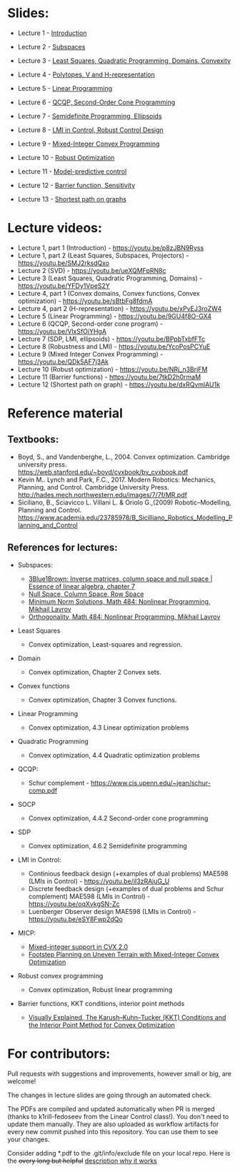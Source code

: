 # Slides:
* Lecture 1 - [Introduction](https://github.com/SergeiSa/Computational-Intelligence-2024/tree/main/Slides/Introduction)
* Lecture 2 - [Subspaces](https://github.com/SergeiSa/Computational-Intelligence-2024/tree/main/Slides/Subspaces)

* Lecture 3 - [Least Squares, Quadratic Programming, Domains, Convexity](https://github.com/SergeiSa/Computational-Intelligence-Slides-Spring-2023/tree/main/Slides/LeastSquares2QuadraticProgramming_Convexity)
* Lecture 4 - [Polytopes, V and H-representation](https://github.com/SergeiSa/Computational-Intelligence-Slides-Spring-2023/tree/main/Slides/H_representation)
* Lecture 5 - [Linear Programming](https://github.com/SergeiSa/Computational-Intelligence-Slides-Spring-2023/tree/main/Slides/Linear_Programming)
* Lecture 6 - [QCQP, Second-Order Cone Programming](https://github.com/SergeiSa/Computational-Intelligence-Slides-Spring-2023/tree/main/Slides/QCQP_SOCP)
* Lecture 7 - [Semidefinite Programming, Ellipsoids](https://github.com/SergeiSa/Computational-Intelligence-Slides-Spring-2023/tree/main/Slides/SDP)
* Lecture 8 - [LMI in Control, Robust Control Design](https://github.com/SergeiSa/Computational-Intelligence-Slides-Spring-2023/tree/main/Slides/LMI_Control)
* Lecture 9 - [Mixed-Integer Convex Programming](https://github.com/SergeiSa/Computational-Intelligence-Slides-Spring-2023/tree/main/Slides/MICP)
* Lecture 10 - [Robust Optimization](https://github.com/SergeiSa/Computational-Intelligence-Slides-Spring-2023/tree/main/Slides/MiniMax)
* Lecture 11 - [Model-predictive control](https://github.com/SergeiSa/Computational-Intelligence-Slides-Spring-2023/tree/main/Slides/MPC)
* Lecture 12 - [Barrier function, Sensitivity](https://github.com/SergeiSa/Computational-Intelligence-Slides-Spring-2023/tree/main/Slides/BarrierFunctions)
* Lecture 13 - [Shortest path on graphs](https://github.com/SergeiSa/Computational-Intelligence-Slides-Spring-2023/tree/main/Slides/Extra_SPP)

# Lecture videos:

* Lecture 1, part 1 (Introduction) - https://youtu.be/p8zJBN9Ryss 
* Lecture 1, part 2 (Least Squares, Subspaces, Projectors) - https://youtu.be/SMJ2rksdQxo 
* Lecture 2 (SVD) - https://youtu.be/ueXQMFpRN8c 
* Lecture 3 (Least Squares, Quadratic Programming, Domains) - https://youtu.be/YFDy1VpeS2Y
* Lecture 4, part 1 (Convex domains, Convex functions, Convex optimization) - https://youtu.be/sBtbFg8fdmA
* Lecture 4, part 2 (H-representation) - https://youtu.be/xPvEJ3roZW4
* Lecture 5 (Linear Programming) - https://youtu.be/9GU4f8O-GX4
* Lecture 6 (QCQP, Second-order cone program) - https://youtu.be/VlxSfOiYHgA
* Lecture 7 (SDP, LMI, ellipsoids) - https://youtu.be/BPpbTxbfFTc
* Lecture 8 (Robustness and LMI) - https://youtu.be/YcoPosPCYuE
* Lecture 9 (Mixed Integer Convex Programming) - https://youtu.be/QDk5AF7j3Ak
* Lecture 10 (Robust optimization) - https://youtu.be/NRj_n3BrjFM
* Lecture 11 (Barrier functions) - https://youtu.be/7tkD2h0rmaM
* Lecture 12 (Shortest path on graph) - https://youtu.be/dxRQvmlAU1k

# Reference material

## Textbooks:
* Boyd, S., and Vandenberghe, L., 2004. Convex optimization. Cambridge university press. https://web.stanford.edu/~boyd/cvxbook/bv_cvxbook.pdf
* Kevin M.. Lynch and Park, F.C., 2017. Modern Robotics: Mechanics, Planning, and Control. Cambridge University Press. http://hades.mech.northwestern.edu/images/7/7f/MR.pdf
* Siciliano, B., Sciavicco L. Villani L. & Oriolo G.,(2009) Robotic–Modelling, Planning and Control. https://www.academia.edu/23785978/B_Sicilliano_Robotics_Modelling_Planning_and_Control

## References for lectures:

* Subspaces: 
    - [3Blue1Brown: Inverse matrices, column space and null space | Essence of linear algebra, chapter 7](https://www.youtube.com/watch?v=uQhTuRlWMxw)
    - [Null Space, Column Space, Row Space](http://ksuweb.kennesaw.edu/~plaval/math3260/rowcolspaces.pdf)
    - [Minimum Norm Solutions, Math 484: Nonlinear Programming, Mikhail Lavrov](https://faculty.math.illinois.edu/~mlavrov/docs/484-spring-2019/ch4lec4.pdf)
    - [Orthogonality, Math 484: Nonlinear Programming, Mikhail Lavrov](https://faculty.math.illinois.edu/~mlavrov/docs/484-spring-2019/ch4lec3.pdf)

* Least Squares
    - Convex optimization, Least-squares and regression.

* Domain
    - Convex optimization, Chapter 2 Convex sets.

* Convex functions
    - Convex optimization, Chapter 3 Convex functions.
    
* Linear Programming
    - Convex optimization, 4.3 Linear optimization problems

* Quadratic Programming
    - Convex optimization, 4.4 Quadratic optimization problems

* QCQP:
    - Schur complement - https://www.cis.upenn.edu/~jean/schur-comp.pdf

* SOCP
    - Convex optimization, 4.4.2 Second-order cone programming

* SDP
    - Convex optimization, 4.6.2 Semidefinite programming
    
* LMI in Control:
    - Continious feedback design (+examples of dual problems) MAE598 (LMIs in Control) - https://youtu.be/iI3zRAjuG_U
    - Discrete feedback design (+examples of dual problems and Schur complement) MAE598 (LMIs in Control) - https://youtu.be/oqXvkgSN-Zc
    - Luenberger Observer design MAE598 (LMIs in Control) - https://youtu.be/eSY8Fwp2dQo

* MICP:
    - [Mixed-integer support in CVX 2.0](http://cvxr.com/news/2012/08/midcp/)
    - [Footstep Planning on Uneven Terrain with Mixed-Integer Convex
Optimization](https://groups.csail.mit.edu/robotics-center/public_papers/Deits14a.pdf)

* Robust convex programming
    - Convex optimization, Robust linear programming
    
* Barrier functions, KKT conditions, interior point methods
    - [Visually Explained, The Karush–Kuhn–Tucker (KKT) Conditions and the Interior Point Method for Convex Optimization](https://youtu.be/uh1Dk68cfWs)



# For contributors:

Pull requests with suggestions and improvements, however small or big, are welcome!

The changes in lecture slides are going through an automated check.

The PDFs are compiled and updated automatically when PR is merged (thanks to k1rill-fedoseev from the Linear Control class!). You don't need to update them manually. They are also uploaded as workflow artifacts for every new commit pushed into this repository. You can use them to see your changes.
 
Consider adding \*.pdf to the .git/info/exclude file on your local repo. Here is the ~~overy long but helpful~~ [description why it works](https://medium.com/@dave_lunny/exclude-files-from-git-without-committing-changes-to-gitignore-986fa712e78d)
